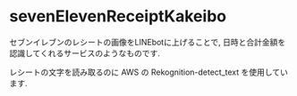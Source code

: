 # sevenElevenReceiptKakeibo

セブンイレブンのレシートの画像をLINEbotに上げることで, 日時と合計金額を認識してくれるサービスのようなものです.

レシートの文字を読み取るのに AWS の Rekognition-detect_text を使用しています.
